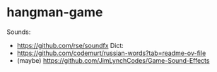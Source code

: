 # hangman-game




Sounds: 
- https://github.com/rse/soundfx
Dict: 
- https://github.com/codemurt/russian-words?tab=readme-ov-file
- (maybe) https://github.com/JimLynchCodes/Game-Sound-Effects